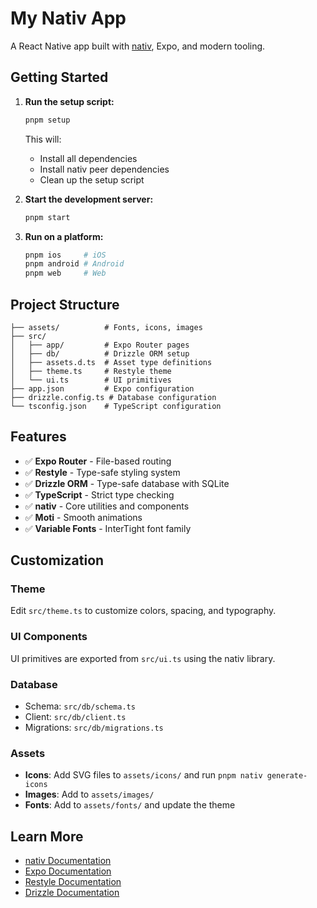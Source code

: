 # My Nativ App

A React Native app built with [nativ](../nativ/README.md), Expo, and modern tooling.

## Getting Started

1. **Run the setup script:**

   ```bash
   pnpm setup
   ```

   This will:
   - Install all dependencies
   - Install nativ peer dependencies
   - Clean up the setup script

2. **Start the development server:**

   ```bash
   pnpm start
   ```

3. **Run on a platform:**
   ```bash
   pnpm ios     # iOS
   pnpm android # Android
   pnpm web     # Web
   ```

## Project Structure

```
├── assets/          # Fonts, icons, images
├── src/
│   ├── app/         # Expo Router pages
│   ├── db/          # Drizzle ORM setup
│   ├── assets.d.ts  # Asset type definitions
│   ├── theme.ts     # Restyle theme
│   └── ui.ts        # UI primitives
├── app.json         # Expo configuration
├── drizzle.config.ts # Database configuration
└── tsconfig.json    # TypeScript configuration
```

## Features

- ✅ **Expo Router** - File-based routing
- ✅ **Restyle** - Type-safe styling system
- ✅ **Drizzle ORM** - Type-safe database with SQLite
- ✅ **TypeScript** - Strict type checking
- ✅ **nativ** - Core utilities and components
- ✅ **Moti** - Smooth animations
- ✅ **Variable Fonts** - InterTight font family

## Customization

### Theme

Edit `src/theme.ts` to customize colors, spacing, and typography.

### UI Components

UI primitives are exported from `src/ui.ts` using the nativ library.

### Database

- Schema: `src/db/schema.ts`
- Client: `src/db/client.ts`
- Migrations: `src/db/migrations.ts`

### Assets

- **Icons**: Add SVG files to `assets/icons/` and run `pnpm nativ generate-icons`
- **Images**: Add to `assets/images/`
- **Fonts**: Add to `assets/fonts/` and update the theme

## Learn More

- [nativ Documentation](../nativ/README.md)
- [Expo Documentation](https://docs.expo.dev/)
- [Restyle Documentation](https://github.com/Shopify/restyle)
- [Drizzle Documentation](https://orm.drizzle.team/)
